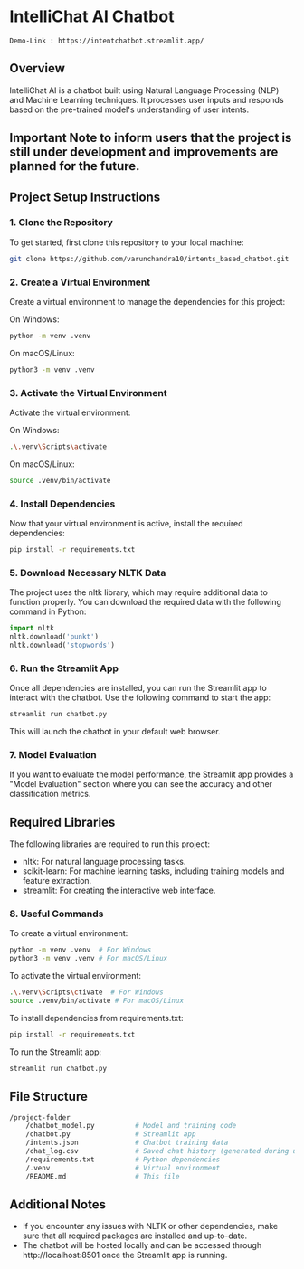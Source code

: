 
# IntelliChat AI Chatbot

```
Demo-Link : https://intentchatbot.streamlit.app/
```

## Overview
IntelliChat AI is a chatbot built using Natural Language Processing (NLP) and Machine Learning techniques. It processes user inputs and responds based on the pre-trained model's understanding of user intents.

## Important Note to inform users that the project is still under development and improvements are planned for the future.

## Project Setup Instructions

### 1. Clone the Repository
To get started, first clone this repository to your local machine:

```bash
git clone https://github.com/varunchandra10/intents_based_chatbot.git
```

### 2. Create a Virtual Environment
Create a virtual environment to manage the dependencies for this project:

On Windows:
```bash
python -m venv .venv
```

On macOS/Linux:
```bash
python3 -m venv .venv
```

### 3. Activate the Virtual Environment
Activate the virtual environment:

On Windows:
```bash
.\.venv\Scripts\activate
```

On macOS/Linux:
```bash
source .venv/bin/activate
```

### 4. Install Dependencies
Now that your virtual environment is active, install the required dependencies:

```bash
pip install -r requirements.txt
```

### 5. Download Necessary NLTK Data
The project uses the nltk library, which may require additional data to function properly. You can download the required data with the following command in Python:

```python
import nltk
nltk.download('punkt')
nltk.download('stopwords')
```

### 6. Run the Streamlit App
Once all dependencies are installed, you can run the Streamlit app to interact with the chatbot. Use the following command to start the app:

```bash
streamlit run chatbot.py
```

This will launch the chatbot in your default web browser.

### 7. Model Evaluation
If you want to evaluate the model performance, the Streamlit app provides a "Model Evaluation" section where you can see the accuracy and other classification metrics.

## Required Libraries
The following libraries are required to run this project:

- nltk: For natural language processing tasks.
- scikit-learn: For machine learning tasks, including training models and feature extraction.
- streamlit: For creating the interactive web interface.

### 8. Useful Commands

To create a virtual environment:
```bash
python -m venv .venv  # For Windows
python3 -m venv .venv # For macOS/Linux
```

To activate the virtual environment:
```bash
.\.venv\Scripts\ctivate  # For Windows
source .venv/bin/activate # For macOS/Linux
```

To install dependencies from requirements.txt:
```bash
pip install -r requirements.txt
```

To run the Streamlit app:
```bash
streamlit run chatbot.py
```

## File Structure
```bash
/project-folder
    /chatbot_model.py          # Model and training code
    /chatbot.py                # Streamlit app
    /intents.json              # Chatbot training data
    /chat_log.csv              # Saved chat history (generated during usage)
    /requirements.txt          # Python dependencies
    /.venv                     # Virtual environment
    /README.md                 # This file
```

## Additional Notes
- If you encounter any issues with NLTK or other dependencies, make sure that all required packages are installed and up-to-date.
- The chatbot will be hosted locally and can be accessed through http://localhost:8501 once the Streamlit app is running.
